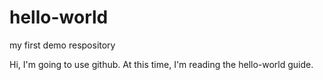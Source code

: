 # hello-world
my first demo respository

Hi, I'm going to use github.
At this time, I'm reading the hello-world guide.
